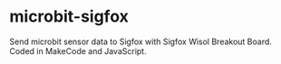 # microbit-sigfox
Send microbit sensor data to Sigfox with Sigfox Wisol Breakout Board. Coded in MakeCode and JavaScript.
